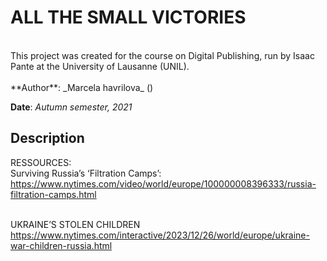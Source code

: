 # ALL THE SMALL VICTORIES
<br>
This project was created for the course on Digital Publishing, run by Isaac Pante at the University of Lausanne (UNIL).
<br><br>
**Author**: _Marcela havrilova_ (<marcela.havrilova@unil.ch>)

**Date**: _Autumn semester, 2021_

## Description


RESSOURCES: <br>
Surviving Russia’s ‘Filtration Camps’: <br>
https://www.nytimes.com/video/world/europe/100000008396333/russia-filtration-camps.html
<br>
<br>

UKRAINE’S STOLEN CHILDREN<br>
https://www.nytimes.com/interactive/2023/12/26/world/europe/ukraine-war-children-russia.html
<br>
<br>
